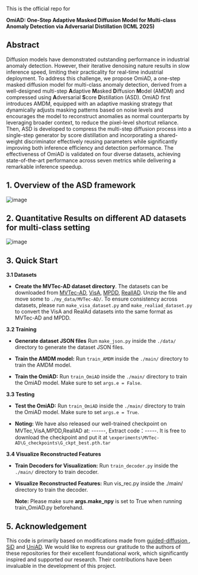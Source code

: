This is the official repo for

**OmiAD: One-Step Adaptive Masked Diffusion Model for Multi-class Anomaly Detection via Adversarial Distillation (ICML 2025)**

## Abstract
Diffusion models have demonstrated outstanding performance in industrial anomaly detection. However, their iterative denoising nature results in slow inference speed, limiting their practicality for real-time industrial deployment. To address this challenge, we propose OmiAD, a one-step masked diffusion model for multi-class anomaly detection, derived from a well-designed multi-step **A**daptive **M**asked **D**iffusion **M**odel (AMDM) and compressed using **A**dversarial **S**core **D**istillation (ASD). OmiAD first introduces AMDM, equipped with an adaptive masking strategy that dynamically adjusts masking patterns based on noise levels and encourages the model to reconstruct anomalies as normal counterparts by leveraging broader context, to reduce the pixel-level shortcut reliance. Then, ASD  is developed to compress the multi-step diffusion process into a single-step generator by score distillation and incorporating a shared-weight discriminator effectively reusing parameters while significantly improving both inference efficiency and detection performance. The effectiveness of OmiAD is validated on four diverse datasets, achieving state-of-the-art performance across seven metrics while delivering a remarkable inference speedup.

## 1. Overview of the ASD framework
![image](https://github.com/user-attachments/assets/545ac28e-2dba-41e2-b184-4452313a92d5)

## 2. Quantitative Results on different AD datasets for multi-class setting
![image](https://github.com/user-attachments/assets/2c452ee4-1566-435b-bdca-b717287440e6)

## 3. Quick Start
**3.1 Datasets**
- **Create the MVTec-AD dataset directory**. The datasets can be downloaded from [MVTec-AD](https://www.mvtec.com/company/research/datasets/mvtec-ad/), [VisA](https://github.com/amazon-science/spot-diff), [MPDD](https://github.com/stepanje/MPDD), [RealIAD](https://github.com/Tencent/AnomalyDetection_Real-IAD).  Unzip the file and move some to `./my_data/MVTec-AD/`. To ensure consistency across datasets, please run `make_visa_dataset.py` and `make_realiad_dataset.py` to convert the VisA and RealAd datasets into the same format as MVTec-AD and MPDD.

**3.2 Training**
- **Generate dataset JSON files** Run `make_json.py` inside the `./data/` directory to generate the dataset JSON files.

- **Train the AMDM model:** Run `train_AMDM` inside the `./main/` directory to train the AMDM model.

- **Train the OmiAD:** Run `train_OmiAD` inside the `./main/` directory to train the OmiAD model. Make sure to set `args.e = False`.

**3.3 Testing**

- **Test the OmiAD:** Run `train_OmiAD` inside the `./main/` directory to train the OmiAD model. Make sure to set `args.e = True`.

- **Noting:**
We have also released our well-trained checkpoint on MVTec,VisA,MPDD,RealIAD at: ------, Extract code：-----. It is free to download the checkpoint and put it at `\experiments\MVTec-AD\G_checkpoints\G_ckpt_best.pth.tar`

**3.4 Visualize Reconstructed Features**
- **Train Decoders for Visualization:** Run `train_decoder.py` inside the `./main/` directory to train decoder. 

- **Visualize Reconstructed Features:** Run vis_rec.py inside the ./main/ directory to train the decoder.

    **Note:** Please make sure **args.make_npy** is set to True when running train_OmiAD.py beforehand.

## 5. Acknowledgement
This code is primarily based on modifications made from [guided-diffusion
](https://github.com/openai/guided-diffusion), [SiD](https://github.com/mingyuanzhou/SiD) and [UniAD](https://github.com/zhiyuanyou/UniAD). We would like to express our gratitude to the authors of these repositories for their excellent foundational work, which significantly inspired and supported our research. Their contributions have been invaluable in the development of this project.



